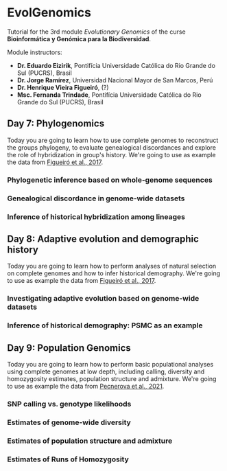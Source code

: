 # EvolGenomics
Tutorial for the 3rd module *Evolutionary Genomics*  of the curse **Bioinformática y Genómica para la Biodiversidad**.

Module instructors:
- **Dr. Eduardo Eizirik**, Pontifícia Universidade Católica do Rio Grande do Sul (PUCRS), Brasil
- **Dr. Jorge Ramírez**, Universidad Nacional Mayor de San Marcos, Perú
- **Dr. Henrique Vieira Figueiró**, (?)
- **Msc. Fernanda Trindade**, Pontifícia Universidade Católica do Rio Grande do Sul (PUCRS), Brasil

## Day 7: Phylogenomics
Today you are going to learn how to use complete genomes to reconstruct the groups phylogeny, to evaluate genealogical discordances and explore the role of hybridization in group's history. We're going to use as example the data from [Figueiró et al., 2017](https://www.science.org/doi/10.1126/sciadv.1700299).

### Phylogenetic inference based on whole-genome sequences
### Genealogical discordance in genome-wide datasets
### Inference of historical hybridization among lineages

## Day 8: Adaptive evolution and demographic history
Today you are going to learn how to perform analyses of natural selection on complete genomes and how to infer historical demography. We're going to use as example the data from [Figueiró et al., 2017](https://www.science.org/doi/10.1126/sciadv.1700299).

### Investigating adaptive evolution based on genome-wide datasets
### Inference of historical demography: PSMC as an example

## Day 9: Population Genomics
Today you are going to learn how to perform basic populational analyses using complete genomes at low depth, including calling, diversity and homozygosity estimates, population structure and admixture. We're going to use as example the data from [Pecnerova et al., 2021](https://doi.org/10.1016/j.cub.2021.01.064).

### SNP calling vs. genotype likelihoods
### Estimates of genome-wide diversity
### Estimates of population structure and admixture
### Estimates of Runs of Homozygosity
